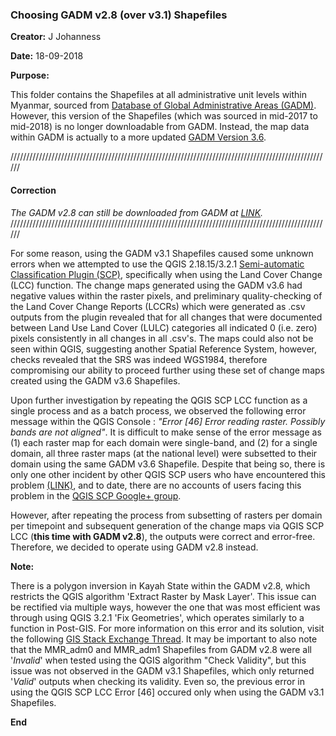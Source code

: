 ### Choosing GADM v2.8 (over v3.1) Shapefiles

**Creator:** J Johanness

**Date:** 18-09-2018


**Purpose:**

This folder contains the Shapefiles at all administrative unit levels within Myanmar, sourced from [Database of Global Administrative Areas (GADM)](https://gadm.org/index.html). However, this version of the Shapefiles (which was sourced in mid-2017 to mid-2018) is no longer downloadable from GADM. Instead, the map data within GADM is actually to a more updated [GADM Version 3.6](https://gadm.org/download_country_v3.html). 

//////////////////////////////////////////////////////////////////////////////////////////////////////

#### **Correction**


*The GADM v2.8 can still be downloaded from GADM at [LINK](https://gadm.org/download_country_v2.html).* 
//////////////////////////////////////////////////////////////////////////////////////////////////////

For some reason, using the GADM v3.1 Shapefiles caused some unknown errors when we attempted to use the QGIS 2.18.15/3.2.1 [Semi-automatic Classification Plugin (SCP)](https://media.readthedocs.org/pdf/semiautomaticclassificationmanual-v5/latest/semiautomaticclassificationmanual-v5.pdf), specifically when using the Land Cover Change (LCC) function. The change maps generated using the GADM v3.6 had negative values within the raster pixels, and preliminary quality-checking of the Land Cover Change Reports (LCCRs) which were generated as .csv outputs from the plugin revealed that for all changes that were documented between Land Use Land Cover (LULC) categories all indicated 0 (i.e. zero) pixels consistently in all changes in all .csv's. The maps could also not be seen within QGIS, suggesting another Spatial Reference System, however, checks revealed that the SRS was indeed WGS1984, therefore compromising our ability to proceed further using these set of change maps created using the GADM v3.6 Shapefiles.

Upon further investigation by repeating the QGIS SCP LCC function as a single process and as a batch process, we observed the following error message within the QGIS Console : *"Error [46] Error reading raster. Possibly bands are not aligned"*. It is difficult to make sense of the error message as (1) each raster map for each domain were single-band, and (2) for a single domain, all three raster maps (at the national level) were subsetted to their domain using the same GADM v3.6 Shapefile. Despite that being so, there is only one other incident by other QGIS SCP users who have encountered this problem [(LINK)](https://www.facebook.com/groups/SemiAutomaticClassificationPlugin/permalink/1012657092163822/), and to date, there are no accounts of users facing this problem in the [QGIS SCP Google+ group](https://plus.google.com/communities/107833394986612468374/s/Error%20%5B46%5D).

However, after repeating the process from subsetting of rasters per domain per timepoint and subsequent generation of the change maps via QGIS SCP LCC (**this time with GADM v2.8**), the outputs were correct and error-free. Therefore, we decided to operate using GADM v2.8 instead.


**Note:**

There is a polygon inversion in Kayah State within the GADM v2.8, which restricts the QGIS algorithm 'Extract Raster by Mask Layer'. This issue can be rectified via multiple ways, however the one that was most efficient was through using QGIS 3.2.1 'Fix Geometries', which operates similarly to a function in Post-GIS. For more information on this error and its solution, visit the following [GIS Stack Exchange Thread](https://gis.stackexchange.com/questions/292368/fixing-invalid-geometry-self-intersection). It may be important to also note that the MMR_adm0 and MMR_adm1 Shapefiles from GADM v2.8 were all '*Invalid*' when tested using the QGIS algorithm "Check Validity", but this issue was not observed in the GADM v3.1 Shapefiles, which only returned '*Valid*' outputs when checking its validity. Even so, the previous error in using the QGIS SCP LCC Error [46] occured only when using the GADM v3.1 Shapefiles.


**End**
